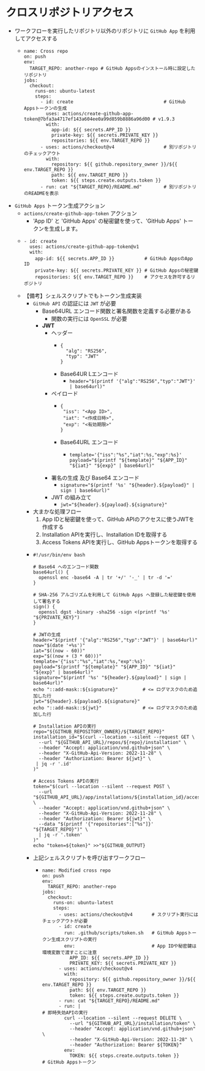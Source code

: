# クロスリポジトリアクセス
- ワークフローを実行したリポジトリ以外のリポジトリに `GitHub App` を利用してアクセスする
  - ```
    name: Cross repo
    on: push
    env:
      TARGET_REPO: another-repo # GitHub Appsのインストール時に設定したリポジトリ
    jobs:
      checkout:
        runs-on: ubuntu-latest
        steps:
          - id: create                                 # GitHub Appsトークンの生成
            uses: actions/create-github-app-token@7bfa3a4717ef143a604ee0a99d859b8886a96d00 # v1.9.3
            with:
              app-id: ${{ secrets.APP_ID }}
              private-key: ${{ secrets.PRIVATE_KEY }}
              repositories: ${{ env.TARGET_REPO }}
          - uses: actions/checkout@v4                  # 別リポジトリのチェックアウト
            with:
              repository: ${{ github.repository_owner }}/${{ env.TARGET_REPO }}
              path: ${{ env.TARGET_REPO }}
              token: ${{ steps.create.outputs.token }}
          - run: cat "${TARGET_REPO}/README.md"        # 別リポジトリのREADMEを表示
    ```
- `GitHub Apps` トークン生成アクション
  - `actions/create-github-app-token` アクション
    - 'App ID' と 'GitHub Apps' の秘密鍵を使って、'GitHub Apps' トークンを生成します。
  - ```
    - id: create
      uses: actions/create-github-app-token@v1
      with:
        app-id: ${{ secrets.APP_ID }}           # GitHub AppsのApp ID
        private-key: ${{ secrets.PRIVATE_KEY }} # GitHub Appsの秘密鍵
        repositories: ${{ env.TARGET_REPO }}    # アクセスを許可するリポジトリ
    ```
  - 【備考】シェルスクリプトでもトークン生成実装
    - `GitHub API` の認証には `JWT` が必要
      - Base64URL エンコード関数と署名関数を定義する必要がある
        - 関数の実行には `OpenSSL` が必要
      - **JWT**
        - ヘッダー
          - ```
            {
              "alg": "RS256",
              "typ": "JWT"
            }
            ```
          - Base64UR Lエンコード
            - `header="$(printf '{"alg":"RS256","typ":"JWT"}' | base64url)"`
        - ペイロード
          - ```
            {
             "iss": "<App ID>",
             "iat": "<作成日時>",
             "exp": "<有効期限>"
            }
            ```
          - Base64URL エンコード
            - ```
              template='{"iss":"%s","iat":%s,"exp":%s}'
              payload="$(printf "${template}" "${APP_ID}" "${iat}" "${exp}" | base64url)"
              ```
        - 署名の生成 及び Base64 エンコード
          - `signature="$(printf '%s' "${header}.${payload}" | sign | base64url)"`
        - JWT の組み立て
          - `jwt="${header}.${payload}.${signature}"`
    - 大まかな処理フロー
      1. App IDと秘密鍵を使って、GitHub APIのアクセスに使うJWTを作成する
      2. Installation APIを実行し、Installation IDを取得する
      3. Access Tokens APIを実行し、GitHub Appsトークンを取得する
    - ```
      #!/usr/bin/env bash

      # Base64 へのエンコード関数
      base64url() {
        openssl enc -base64 -A | tr '+/' '-_' | tr -d '='
      }

      # SHA-256 アルゴリズムを利用して GitHub Apps へ登録した秘密鍵を使用して署名する
      sign() {
        openssl dgst -binary -sha256 -sign <(printf '%s' "${PRIVATE_KEY}")
      }

      # JWTの生成
      header="$(printf '{"alg":"RS256","typ":"JWT"}' | base64url)"
      now="$(date '+%s')"
      iat="$((now - 60))"
      exp="$((now + (3 * 60)))"
      template='{"iss":"%s","iat":%s,"exp":%s}'
      payload="$(printf "${template}" "${APP_ID}" "${iat}" "${exp}" | base64url)"
      signature="$(printf '%s' "${header}.${payload}" | sign | base64url)"
      echo "::add-mask::${signature}"         # <= ログマスクのため追加した行
      jwt="${header}.${payload}.${signature}"
      echo "::add-mask::${jwt}"               # <= ログマスクのため追加した行

      # Installation APIの実行
      repo="${GITHUB_REPOSITORY_OWNER}/${TARGET_REPO}"
      installation_id="$(curl --location --silent --request GET \
        --url "${GITHUB_API_URL}/repos/${repo}/installation" \
        --header "Accept: application/vnd.github+json" \
        --header "X-GitHub-Api-Version: 2022-11-28" \
        --header "Authorization: Bearer ${jwt}" \
       | jq -r '.id'
      )"

      # Access Tokens APIの実行
      token="$(curl --location --silent --request POST \
        --url "${GITHUB_API_URL}/app/installations/${installation_id}/access_tokens" \
        --header "Accept: application/vnd.github+json" \
        --header "X-GitHub-Api-Version: 2022-11-28" \
        --header "Authorization: Bearer ${jwt}" \
        --data "$(printf '{"repositories":["%s"]}' "${TARGET_REPO}")" \
        | jq -r '.token'
      )"
      echo "token=${token}" >>"${GITHUB_OUTPUT}
      ```
    - 上記シェルスクリプトを呼び出すワークフロー
      - ```
        name: Modified cross repo
        on: push
        env:
          TARGET_REPO: another-repo
        jobs:
          checkout:
            runs-on: ubuntu-latest
            steps:
              - uses: actions/checkout@v4       # スクリプト実行にはチェックアウトが必要
              - id: create
                run: .github/scripts/token.sh   # GitHub Appsトークン生成スクリプトの実行
                env:                            # App IDや秘密鍵は環境変数で渡すことに注意
                  APP_ID: ${{ secrets.APP_ID }}
                  PRIVATE_KEY: ${{ secrets.PRIVATE_KEY }}
              - uses: actions/checkout@v4
                with:
                  repository: ${{ github.repository_owner }}/${{ env.TARGET_REPO }}
                  path: ${{ env.TARGET_REPO }}
                  token: ${{ steps.create.outputs.token }}
              - run: cat "${TARGET_REPO}/README.md"
              - run: |                                               # 即時失効APIの実行
                curl --location --silent --request DELETE \
                  --url "${GITHUB_API_URL}/installation/token" \
                  --header "Accept: application/vnd.github+json" \
                  --header "X-GitHub-Api-Version: 2022-11-28" \
                  --header "Authorization: Bearer ${TOKEN}"
                env:
                  TOKEN: ${{ steps.create.outputs.token }}           # GitHub Appsトークン
        ```
